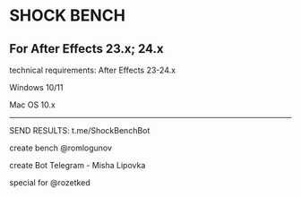# SHOCK BENCH
For After Effects 23.x; 24.x
---------------------------

technical requirements:
After Effects 23-24.x

Windows 10/11

Mac OS 10.x

---------------------------

SEND RESULTS: t.me/ShockBenchBot




create bench @romlogunov

create Bot Telegram - Misha Lipovka

special for @rozetked



